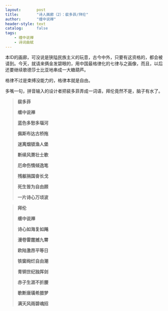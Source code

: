 ```yaml
---
layout:       post
title:        "诗人画廊（2）：裴多菲/拜伦"
author:       "缠中说禅"
header-style: text
catalog:      false
tags:
    - 缠中说禅
    - 诗词曲赋
---
```


本ID的画廊，可没说是狭隘民族主义的玩意，古今中外，只要有这资格的，都会被请到。今天，就请来俩金发碧眼的，用中国最格律化的七律与之画像，而且，以后还要继续歌德莎士比亚地串成一大糖葫芦。



格律不过是束缚没能力的，格律本就是自由。



多嘴一句，拼音输入的设计者把裴多菲弄成一词语，拜伦竟然不是，脑子有水了。



> **裴多菲**
>
> 
>
> **缠中说禅**
>
> 
>
> **蓝色多愁多瑙河**
>
> **佩斯布达古桥拖**
>
> **迷离烟锁渔人堡**
>
> **断续风萧壮士歌**
>
> **厄命伤情倾逸笔**
>
> **残躯捐国奋长戈**
>
> **死生皆为自由顾**
>
> **一片诗心万顷波**



> **拜伦**
>
> 
>
> **缠中说禅**
>
> 
>
> **诗心如海复如飚**
>
> **漫卷雷霆撼九霄**
>
> **欧陆激昂平等日**
>
> **铁窗绚烂自由潮**
>
> **青铜世纪独挥剑**
>
> **赤子生涯不折腰**
>
> **歌断唐璜希腊梦**
>
> **满天风雨碧魂招**
